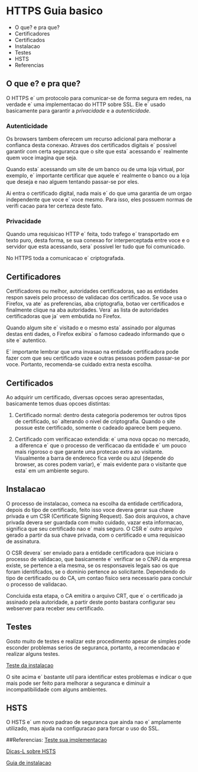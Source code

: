 # HTTPS Guia basico

* O que? e pra que?
* Certificadores
* Certificados
* Instalacao
* Testes
* HSTS
* Referencias


## O que e? e pra que?

O HTTPS e´ um protocolo para comunicar-se de forma segura em redes, na verdade
e´ uma implementacao do HTTP sobre SSL. Ele e´ usado basicamente para garantir
a *privacidade* e a *autenticidade*.


### Autenticidade

Os browsers tambem oferecem um recurso adicional para melhorar a confianca
desta conexao. Atraves dos certificados digitais e´ possivel garantir com 
certa seguranca que o site que esta´ acessando e´ realmente quem voce imagina
que seja.

Quando esta´ acessando um site de um banco ou de uma loja virtual, por exemplo,
e´ importante certificar que aquele e´ realmente o banco ou a loja que deseja
e nao alguem tentando passar-se por eles.

Ai entra o certificado digital, nada mais e´ do que uma garantia de um orgao 
independente que voce e´ voce mesmo. Para isso, eles possuem normas de verifi
cacao para ter certeza deste fato.


### Privacidade

Quando uma requisicao HTTP e´ feita, todo trafego e´ transportado em texto 
puro, desta forma, se sua conexao for interperceptada entre voce e o servidor 
que esta acessando, sera´ possivel ler tudo que foi comunicado.

No HTTPS toda a comunicacao e´ criptografada.


## Certificadores

Certificadores ou melhor, autoridades certificadoras, sao as entidades respon
saveis pelo processo de validacao dos certificados. Se voce usa o Firefox, va
ate´ as preferencias, aba criptografia, botao ver certificados e finalmente
clique na aba autoridades. Vera´ as lista de autoridades certificadoras que 
ja´ vem embutida no Firefox.

Quando algum site e´ visitado e o mesmo esta´ assinado por algumas destas enti
dades, o Firefox exibira´ o famoso cadeado informando que o site e´ autentico.

E´ importante lembrar que uma invasao na entidade certificadora pode fazer com
que seu certificado vaze e outras pessoas podem passar-se por voce. Portanto,
recomenda-se cuidado extra nesta escolha.


## Certificados

Ao adquirir um certificado, diversas opcoes serao apresentadas, basicamente
temos duas opcoes distintas:

1) Certificado normal: dentro desta categoria poderemos ter outros tipos de 
certificado, so´ alterando o nivel de criptografia. Quando o site possue este
certificado, somente o cadeado aparece bem pequeno.

2) Certificado com verificacao extendida: e´ uma nova opcao no mercado, a
diferenca e´ que o processo de verificacao da entidade e´ um pouco mais
rigoroso o que garante uma protecao extra ao visitante. Visualmente a barra de
endereco fica verde ou azul (depende do browser, as cores podem variar), e´ 
mais evidente para o visitante que esta´ em um ambiente seguro.


## Instalacao

O processo de instalacao, comeca na escolha da entidade certificadora, depois
do tipo de certificado, feito isso voce devera gerar sua chave privada e um
CSR (Certificate Signing Request). Sao dois arquivos, a chave privada devera
ser guardada com muito cuidado, vazar esta informacao, significa que seu 
certificado nao e´ mais seguro. O CSR e´ outro arquivo gerado a partir da sua
chave privada, com o certificado e uma requisicao de assinatura.

O CSR devera´ ser enviado para a entidade certificadora que iniciara o processo
de validacao, que basicamente e´ verificar se o CNPJ da empresa existe, se 
pertence a ela mesma, se os responsaveis legais sao os que foram identifcados, 
se o dominio pertence ao solicitante. Dependendo do tipo de certificado ou do 
CA, um contao fisico sera necessario para concluir o processo de validacao.

Concluida esta etapa, o CA emitira o arquivo CRT, que e´ o certificado ja 
assinado pela autoridade, a partir deste ponto bastara configurar seu webserver
para receber seu certificado.


## Testes

Gosto muito de testes e realizar este procedimento apesar de simples pode 
esconder problemas serios de seguranca, portanto, a recomendacao e´ realizar
alguns testes.

[Teste da instalacao](https://www.ssllabs.com/ssltest/index.html)

O site acima e´ bastante util para identificar estes problemas e indicar o que
mais pode ser feito para melhorar a seguranca e diminuir a incompatibilidade
com alguns ambientes.


## HSTS

O HSTS e´ um novo padrao de seguranca que ainda nao e´ amplamente utilizado,
mas ajuda na configuracao para forcar o uso do SSL.


##Referencias:
[Teste sua implementacao](https://www.ssllabs.com/ssltest/index.html)

[Dicas-L sobre HSTS](http://www.dicas-l.com.br/arquivo/habilitando_o_hsts_no_apache_e_nginx.php)

[Guia de instalacao](http://www.certisign.com.br/atendimento-suporte/certificado-servidor/ssl-verisign/instalacao-configuracao)